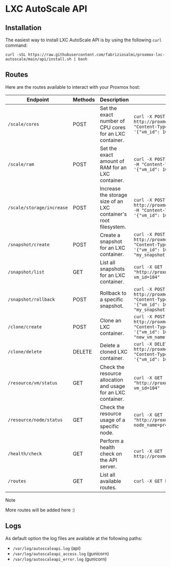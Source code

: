 # LXC AutoScale API

## Installation

The easiest way to install LXC AutoScale API is by using the following `curl` command:

```
curl -sSL https://raw.githubusercontent.com/fabriziosalmi/proxmox-lxc-autoscale/main/api/install.sh | bash
```

## Routes

Here are the routes available to interact with your Proxmox host:

| Endpoint                    | Methods | Description                                                      | Example                                                                                               |
|-----------------------------|---------|------------------------------------------------------------------|-------------------------------------------------------------------------------------------------------|
| `/scale/cores`              | POST    | Set the exact number of CPU cores for an LXC container.          | `curl -X POST http://proxmox:5000/scale/cores -H "Content-Type: application/json" -d '{"vm_id": 104, "cores": 4}'` |
| `/scale/ram`                | POST    | Set the exact amount of RAM for an LXC container.                | `curl -X POST http://proxmox:5000/scale/ram -H "Content-Type: application/json" -d '{"vm_id": 104, "memory": 4096}'` |
| `/scale/storage/increase`   | POST    | Increase the storage size of an LXC container's root filesystem. | `curl -X POST http://proxmox:5000/scale/storage/increase -H "Content-Type: application/json" -d '{"vm_id": 104, "disk_size": 2}'` |
| `/snapshot/create`          | POST    | Create a snapshot for an LXC container.                          | `curl -X POST http://proxmox:5000/snapshot/create -H "Content-Type: application/json" -d '{"vm_id": 104, "snapshot_name": "my_snapshot"}'` |
| `/snapshot/list`            | GET     | List all snapshots for an LXC container.                         | `curl -X GET "http://proxmox:5000/snapshot/list?vm_id=104"`                                           |
| `/snapshot/rollback`        | POST    | Rollback to a specific snapshot.                                 | `curl -X POST http://proxmox:5000/snapshot/rollback -H "Content-Type: application/json" -d '{"vm_id": 104, "snapshot_name": "my_snapshot"}'` |
| `/clone/create`             | POST    | Clone an LXC container.                                          | `curl -X POST http://proxmox:5000/clone/create -H "Content-Type: application/json" -d '{"vm_id": 104, "new_vm_id": 105, "new_vm_name": "cloned_container"}'` |
| `/clone/delete`             | DELETE  | Delete a cloned LXC container.                                   | `curl -X DELETE http://proxmox:5000/clone/delete -H "Content-Type: application/json" -d '{"vm_id": 105}'` |
| `/resource/vm/status`       | GET     | Check the resource allocation and usage for an LXC container.    | `curl -X GET "http://proxmox:5000/resource/vm/status?vm_id=104"`                                      |
| `/resource/node/status`     | GET     | Check the resource usage of a specific node.                     | `curl -X GET "http://proxmox:5000/resource/node/status?node_name=proxmox4"`                           |
| `/health/check`             | GET     | Perform a health check on the API server.                        | `curl -X GET http://proxmox:5000/health/check`                                                        |
| `/routes`                   | GET     | List all available routes.                                       | `curl -X GET http://proxmox:5000/routes`                           


> [!NOTE]  
> More routes will be added here :)

## Logs

As default option the log files are available at the following paths:

- `/var/log/autoscaleapi.log` (api)
- `/var/log/autoscaleapi_access.log` (gunicorn)
- `/var/log/autoscaleapi_error.log` (gunicorn)
